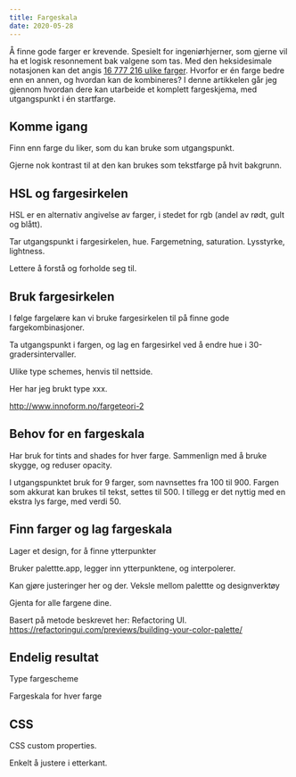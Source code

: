 ```yaml
---
title: Fargeskala
date: 2020-05-28
---
```


Å finne gode farger er krevende. Spesielt for ingeniørhjerner, som gjerne vil ha et logisk resonnement bak valgene som tas. Med den heksidesimale notasjonen kan det angis [16 777 216 ulike farger](https://en.wikipedia.org/wiki/Web_colors#Hex_triplet). Hvorfor er én farge bedre enn en annen, og hvordan kan de kombineres? I denne artikkelen går jeg gjennom hvordan dere kan utarbeide et komplett fargeskjema, med utgangspunkt i én startfarge. 


## Komme igang



Finn enn farge du liker, som du kan bruke som utgangspunkt.

Gjerne nok kontrast til at den kan brukes som tekstfarge på hvit bakgrunn.


## HSL og fargesirkelen

HSL er en alternativ angivelse av farger, i stedet for rgb (andel av rødt, gult og blått).

Tar utgangspunkt i fargesirkelen, hue. Fargemetning, saturation. Lysstyrke, lightness.

Lettere å forstå og forholde seg til.


## Bruk fargesirkelen

I følge fargelære kan vi bruke fargesirkelen til på finne gode fargekombinasjoner. 

Ta utgangspunkt i fargen, og lag en fargesirkel ved å endre hue i 30-gradersintervaller.

Ulike type schemes, henvis til nettside.

Her har jeg brukt type xxx.

http://www.innoform.no/fargeteori-2

## Behov for en fargeskala


Har bruk for tints and shades for hver farge. Sammenlign med å bruke skygge, og reduser opacity.

I utgangspunktet bruk for 9 farger, som navnsettes fra 100 til 900. Fargen som akkurat kan brukes til tekst, settes til 500. I tillegg er det nyttig med en ekstra lys farge, med verdi 50. 


## Finn farger og lag fargeskala

Lager et design, for å finne ytterpunkter 

Bruker palettte.app, legger inn ytterpunktene, og interpolerer. 

Kan gjøre justeringer her og der. Veksle mellom palettte og designverktøy

Gjenta for alle fargene dine.

Basert på metode beskrevet her: Refactoring UI. https://refactoringui.com/previews/building-your-color-palette/


## Endelig resultat

Type fargescheme

Fargeskala for hver farge


## CSS

CSS custom properties.

Enkelt å justere i etterkant.
